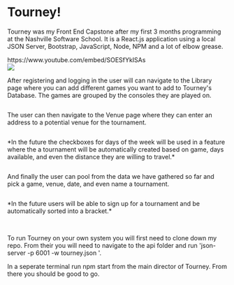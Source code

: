 <h1>Tourney!</h1>
<p>Tourney was my Front End Capstone after my first 3 months programming at the Nashville Software School.  It is a React.js application using a local JSON Server, Bootstrap, JavaScript, Node, NPM and a lot of elbow grease.</p>
https://www.youtube.com/embed/SOESfYkISAs
<br/>
<img src="tourney/tourney/src/components/thumbnails/Screenshot (38).png">
<p>After registering and logging in the user will can navigate to the Library page where you can add different games you want to add to Tourney's Database.  The games are grouped by the consoles they are played on.</p>
<img>
<p>The user can then navigate to the Venue page where they can enter an address to a potential venue for the tournament.<p>
 <img>
<p>*In the future the checkboxes for days of the week will be used in a feature where the a tournament will be automatically created based on game, days available, and even the distance they are willing to travel.*</p>

<img>
<p>And finally the user can pool from the data we have gathered so far and pick a game, venue, date, and even name a tournament.</p>
<img>
<p>*In the future users will be able to sign up for a tournament and be automatically sorted into a bracket.*</p>
<br/>
<p>To run Tourney on your own system you will first need to clone down my repo.  From their you will need to navigate to the api folder and run 'json-server -p 6001 -w tourney.json '.</p>
<p>In a seperate terminal run npm start from the main director of Tourney.  From there you should be good to go.</p>

